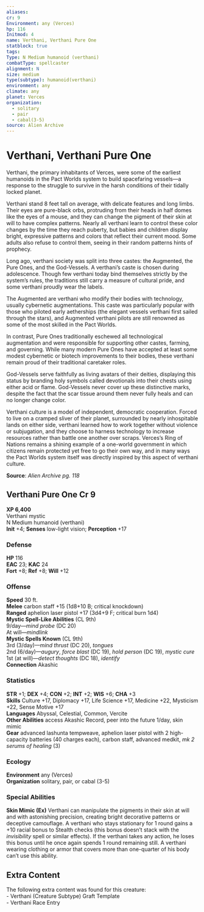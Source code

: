 ```yaml
---
aliases: 
cr: 9
Environment: any (Verces)
hp: 116
Initmod: 4
name: Verthani, Verthani Pure One
statblock: true
tags: 
Type: N Medium humanoid (verthani)
combatType: spellcaster
alignment: N
size: medium
type(subtype): humanoid(verthani)
environment: any
climate: any
planet: Verces
organization:
  - solitary
  - pair
  - cabal(3-5)
source: Alien Archive
---
```


# Verthani, Verthani Pure One

Verthani, the primary inhabitants of Verces, were some of the earliest humanoids in the Pact Worlds system to build spacefaring vessels—a response to the struggle to survive in the harsh conditions of their tidally locked planet.

Verthani stand 8 feet tall on average, with delicate features and long limbs. Their eyes are pure-black orbs, protruding from their heads in half domes like the eyes of a mouse, and they can change the pigment of their skin at will to have complex patterns. Nearly all verthani learn to control these color changes by the time they reach puberty, but babies and children display bright, expressive patterns and colors that reflect their current mood. Some adults also refuse to control them, seeing in their random patterns hints of prophecy.

Long ago, verthani society was split into three castes: the Augmented, the Pure Ones, and the God-Vessels. A verthani’s caste is chosen during adolescence. Though few verthani today bind themselves strictly by the system’s rules, the traditions still carry a measure of cultural pride, and some verthani proudly wear the labels.

The Augmented are verthani who modify their bodies with technology, usually cybernetic augmentations. This caste was particularly popular with those who piloted early aetherships (the elegant vessels verthani first sailed through the stars), and Augmented verthani pilots are still renowned as some of the most skilled in the Pact Worlds.

In contrast, Pure Ones traditionally eschewed all technological augmentation and were responsible for supporting other castes, farming, and governing. While many modern Pure Ones have accepted at least some modest cybernetic or biotech improvements to their bodies, these verthani remain proud of their traditional caretaker roles.

God-Vessels serve faithfully as living avatars of their deities, displaying this status by branding holy symbols called devotionals into their chests using either acid or flame. God-Vessels never cover up these distinctive marks, despite the fact that the scar tissue around them never fully heals and can no longer change color.

Verthani culture is a model of independent, democratic cooperation. Forced to live on a cramped sliver of their planet, surrounded by nearly inhospitable lands on either side, verthani learned how to work together without violence or subjugation, and they choose to harness technology to increase resources rather than battle one another over scraps. Verces’s Ring of Nations remains a shining example of a one-world government in which citizens remain protected yet free to go their own way, and in many ways the Pact Worlds system itself was directly inspired by this aspect of verthani culture.

**Source**:  _Alien Archive pg. 118_

## Verthani Pure One Cr 9

**XP 6,400**  
Verthani mystic  
N Medium humanoid (verthani)  
**Init** +4; **Senses** low-light vision; **Perception** +17  

### Defense

**HP** 116  
**EAC** 23; **KAC** 24  
**Fort** +8; **Ref** +8; **Will** +12  

### Offense

**Speed** 30 ft.  
**Melee** carbon staff +15 (1d8+10 B; critical knockdown)  
**Ranged** aphelion laser pistol +17 (3d4+9 F; critical burn 1d4)  
**Mystic Spell-Like Abilities** (CL 9th)  
9/day—_mind probe_ (DC 20)  
At will—_mindlink_  
**Mystic Spells Known** (CL 9th)  
3rd (3/day)—_mind thrust_ (DC 20), _tongues_  
2nd (6/day)—_augury_, _force blast_ (DC 19), _hold person_ (DC 19), _mystic cure_  
1st (at will)—_detect thoughts_ (DC 18), _identify_  
**Connection** Akashic

### Statistics

**STR** +1; **DEX** +4; **CON** +2; **INT** +2; **WIS** +6; **CHA** +3  
**Skills** Culture +17, Diplomacy +17, Life Science +17, Medicine +22, Mysticism +22, Sense Motive +17  
**Languages** Abyssal, Celestial, Common, Vercite  
**Other Abilities** access Akashic Record, peer into the future 1/day, skin mimic  
**Gear** advanced lashunta tempweave, aphelion laser pistol with 2 high-capacity batteries (40 charges each), carbon staff, advanced medkit, _mk 2 serums of healing_ (3)

### Ecology

**Environment** any (Verces)  
**Organization** solitary, pair, or cabal (3-5)

### Special Abilities

**Skin Mimic (Ex)** Verthani can manipulate the pigments in their skin at will and with astonishing precision, creating bright decorative patterns or deceptive camouflage. A verthani who stays stationary for 1 round gains a +10 racial bonus to Stealth checks (this bonus doesn’t stack with the _invisibility_ spell or similar effects). If the verthani takes any action, he loses this bonus until he once again spends 1 round remaining still. A verthani wearing clothing or armor that covers more than one-quarter of his body can’t use this ability.

## Extra Content

The following extra content was found for this creature:  
\- Verthani (Creature Subtype) Graft Template  
\- Verthani Race Entry


